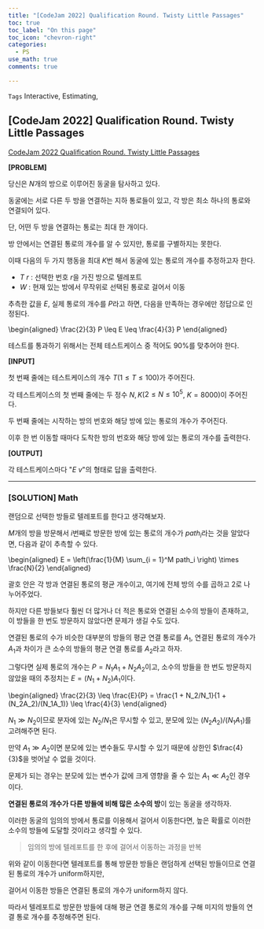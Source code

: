 ```yaml
---
title: "[CodeJam 2022] Qualification Round. Twisty Little Passages"
toc: true
toc_label: "On this page"
toc_icon: "chevron-right"
categories:
  - PS
use_math: true
comments: true

---
```


`Tags` Interactive, Estimating, 

## [CodeJam 2022] Qualification Round. Twisty Little Passages

[CodeJam 2022 Qualification Round. Twisty Little Passages](https://codingcompetitions.withgoogle.com/codejam/round/0000000000876ff1/0000000000a45fc0#problem)

**[PROBLEM]**

당신은 $N$개의 방으로 이루어진 동굴을 탐사하고 있다.

동굴에는 서로 다른 두 방을 연결하는 지하 통로들이 있고, 각 방은 최소 하나의 통로와 연결되어 있다.

단, 어떤 두 방을 연결하는 통로는 최대 한 개이다.

방 안에서는 연결된 통로의 개수를 알 수 있지만, 통로를 구별하지는 못한다.

이때 다음의 두 가지 행동을 최대 $K$번 해서 동굴에 있는 통로의 개수를 추정하고자 한다.

- $T$ $r$ : 선택한 번호 $r$을 가진 방으로 텔레포트
- $W$ : 현재 있는 방에서 무작위로 선택된 통로로 걸어서 이동

추측한 값을 $E$, 실제 통로의 개수를 $P$라고 하면, 다음을 만족하는 경우에만 정답으로 인정된다.

\begin{aligned}
\frac{2}{3} P \leq E \leq \frac{4}{3} P
\end{aligned}

테스트를 통과하기 위해서는 전체 테스트케이스 중 적어도 90%를 맞추어야 한다.

**[INPUT]**

첫 번째 줄에는 테스트케이스의 개수 $T$($1 \leq T \leq 100$)가 주어진다.

각 테스트케이스의 첫 번째 줄에는 두 정수 $N, K$($2 \leq N \leq 10^5$, $K = 8000$)이 주어진다.

두 번째 줄에는 시작하는 방의 번호와 해당 방에 있는 통로의 개수가 주어진다.

이후 한 번 이동할 때마다 도착한 방의 번호와 해당 방에 있는 통로의 개수를 출력한다.

**[OUTPUT]**

각 테스트케이스마다 "$E$ $v$"의 형태로 답을 출력한다.

---

### [SOLUTION] Math

랜덤으로 선택한 방들로 텔레포트를 한다고 생각해보자.

$M$개의 방을 방문해서 $i$번째로 방문한 방에 있는 통로의 개수가 $path_i$라는 것을 알았다면, 다음과 같이 추측할 수 있다.

\begin{aligned}
E = \left(\frac{1}{M} \sum_{i = 1}^M path_i \right) \times \frac{N}{2}
\end{aligned}

괄호 안은 각 방과 연결된 통로의 평균 개수이고, 여기에 전체 방의 수를 곱하고 $2$로 나누어주었다.

하지만 다른 방들보다 훨씬 더 많거나 더 적은 통로와 연결된 소수의 방들이 존재하고, 이 방들을 한 번도 방문하지 않았다면 문제가 생길 수도 있다.

연결된 통로의 수가 비슷한 대부분의 방들의 평균 연결 통로를 $A_1$, 연결된 통로의 개수가 $A_1$과 차이가 큰 소수의 방들의 평균 연결 통로를 $A_2$라고 하자.

그렇다면 실제 통로의 개수는 $P = N_1A_1 + N_2A_2$이고, 소수의 방들을 한 번도 방문하지 않았을 때의 추정치는 $E = (N_1 + N_2)A_1$이다.

\begin{aligned}
\frac{2}{3} \leq \frac{E}{P} = \frac{1 + N_2/N_1}{1 + (N_2A_2)/(N_1A_1)} \leq \frac{4}{3}
\end{aligned}

$N_1 \gg N_2$이므로 분자에 있는 $N_2/N_1$은 무시할 수 있고, 분모에 있는 $(N_2A_2)/(N_1A_1)$를 고려해주면 된다.

만약 $A_1 \gg A_2$이면 분모에 있는 변수들도 무시할 수 있기 때문에 상한인 $\frac{4}{3}$을 벗어날 수 없을 것이다.

문제가 되는 경우는 분모에 있는 변수가 값에 크게 영향을 줄 수 있는 $A_1 \ll A_2$인 경우이다.

**연결된 통로의 개수가 다른 방들에 비해 많은 소수의 방**이 있는 동굴을 생각하자.

이러한 동굴의 임의의 방에서 통로를 이용해서 걸어서 이동한다면, 높은 확률로 이러한 소수의 방들에 도달할 것이라고 생각할 수 있다.

> 임의의 방에 텔레포트를 한 후에 걸어서 이동하는 과정을 반복

위와 같이 이동한다면 텔레포트를 통해 방문한 방들은 랜덤하게 선택된 방들이므로 연결된 통로의 개수가 uniform하지만,

걸어서 이동한 방들은 연결된 통로의 개수가 uniform하지 않다.

따라서 텔레포트로 방문한 방들에 대해 평균 연결 통로의 개수를 구해 미지의 방들의 연결 통로 개수를 추정해주면 된다.

```cpp

```






